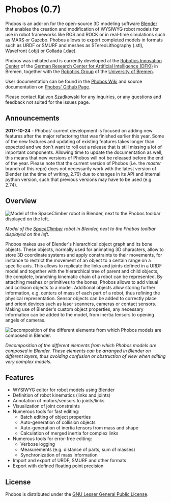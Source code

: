 Phobos (0.7)
============

Phobos is an add-on for the open-source 3D modeling software [Blender](http://www.blender.org) that enables the creation and modification of WYSIWYG robot models for use in robot frameworks like ROS and ROCK or in real-time simulations such as MARS or Gazebo. Phobos allows to export completed models in formats such as URDF or SMURF and meshes as STereoLithography (.stl), Wavefront (.obj) or Collada (.dae).

Phobos was initiated and is currently developed at the [Robotics Innovation Center](http://robotik.dfki-bremen.de/en/startpage.html) of the [German Research Center for Artificial Intelligence (DFKI)](http://www.dfki.de) in Bremen, together with the [Robotics Group](http://www.informatik.uni-bremen.de/robotik/index_en.php) of the [University of Bremen](http://www.uni-bremen.de/en.html).

User documentation can be found in the [Phobos Wiki](https://github.com/rock-simulation/phobos/wiki) and source documentation on [Phobos' Github Page](http://rock-simulation.github.io/phobos).

Please contact [Kai von Szadkowski](http://robotik.dfki-bremen.de/en/about-us/staff/kavo01.html) for any inquiries, or any questions and feedback not suited for the issues page.

## Announcements

**2017-10-24** - Phobos' current development is focused on adding new features after the major refactoring that was finished earlier this year. Some of the new features and updating of existing features takes longer than expected and we don't want to roll out a release that is still missing a lot of important components. Allowing time to update the documentation as well, this means that new versions of Phobos will not be released before the end of the year.
Please note that the current version of Phobos (i.e. the *master* branch of this repo) does not necessarily work with the latest version of Blender (at the time of writing, 2.79) due to changes in its API and internal python version, such that previous versions may have to be used (e.g. 2.74).


## Overview

![Model of the SpaceClimber robot in Blender, next to the Phobos toolbar displayed on the left.](https://github.com/rock-simulation/phobos/wiki/img/phobos_spaceclimber.png)

*Model of the [SpaceClimber](http://robotik.dfki-bremen.de/en/research/projects/spaceclimber-1.html) robot in Blender, next to the Phobos toolbar displayed on the left.*

Phobos makes use of Blender's hierarchical object graph and its bone objects. These objects, normally used for animating 3D characters, allow to store 3D coordinate systems and apply constraints to their movements, for instance to restrict the movement of an object to a certain range on a specific axis. This allows to replicate the links and joints defined in a URDF model and together with the hierarchical tree of parent and child objects, the complete, branching kinematic chain of a robot can be represented.
By attaching meshes or primitives to the bones, Phobos allows to add visual and collision objects to a model. Additional objects allow storing further information, e.g. centers of mass of each part of a robot, thus refining the physical representation. Sensor objects can be added to correctly place and orient devices such as laser scanners, cameras or contact sensors. Making use of Blender's custom object properties, any necessary information can be added to the model, from inertia tensors to opening angels of cameras.

![Decomposition of the different elements from which Phobos models are composed in Blender.](https://github.com/rock-simulation/phobos/wiki/img/phobos_elements.png)

*Decomposition of the different elements from which Phobos models are composed in Blender. These elements can be arranged in Blender on different layers, thus avoiding confusion or obstruction of view when editing very complex models.*


## Features

- WYSIWYG editor for robot models using Blender
- Definition of robot kinematics (links and joints)
- Annotation of motors/sensors to joints/links
- Visualization of joint constraints
- Numerous tools for fast editing:
  - Batch editing of object properties
  - Auto-generation of collision objects
  - Auto-generation of inertia tensors from mass and shape
  - Calculation of merged inertia for complex links
- Numerous tools for error-free editing:
  - Verbose logging
  - Measurements (e.g. distance of parts, sum of masses)
  - Synchronization of mass information
- Import and export of URDF, SMURF and other formats
- Export with defined floating point precision

## License

Phobos is distributed under the [GNU Lesser General Public License](https://www.gnu.org/licenses/lgpl.html).
